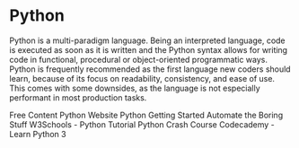 <DedicatedRoadmap
  href='/python'
  title='Python Roadmap'
  description='Click to check the detailed Python Roadmap.'
/>

# Python

Python is a multi-paradigm language. Being an interpreted language, code is executed as soon as it is written and the Python syntax allows for writing code in functional, procedural or object-oriented programmatic ways.  Python is frequently recommended as the first language new coders should learn, because of its focus on readability, consistency, and ease of use.  This comes with some downsides, as the language is not especially performant in most production tasks.

<ResourceGroupTitle>Free Content</ResourceGroupTitle>
<BadgeLink colorScheme='blue' badgeText='Official Website' href='https://www.python.org/'>Python Website</BadgeLink>
<BadgeLink colorScheme='yellow' badgeText='Read' href='https://www.python.org/about/gettingstarted/'>Python Getting Started</BadgeLink>
<BadgeLink colorScheme='yellow' badgeText='Read' href='https://automatetheboringstuff.com/'>Automate the Boring Stuff</BadgeLink>
<BadgeLink badgeText='Course' colorScheme='green' href='https://www.w3schools.com/python/'>W3Schools - Python Tutorial </BadgeLink>
<BadgeLink badgeText='Course' colorScheme='green' href='https://ehmatthes.github.io/pcc/'>Python Crash Course</BadgeLink>
<BadgeLink badgeText='Course' colorScheme='green' href='https://www.codecademy.com/learn/learn-python-3'>Codecademy - Learn Python 3</BadgeLink>

